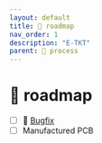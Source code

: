 ```yaml
---
layout: default
title: 🚀 roadmap
nav_order: 1
description: "E-TKT"
parent: 🧬 process
---
```


# 🚀 roadmap
- [ ] 🐛 [Bugfix](https://github.com/andreisperid/E-TKT/issues?q=is%3Aopen+is%3Aissue+label%3Abug)
- [ ] Manufactured PCB
